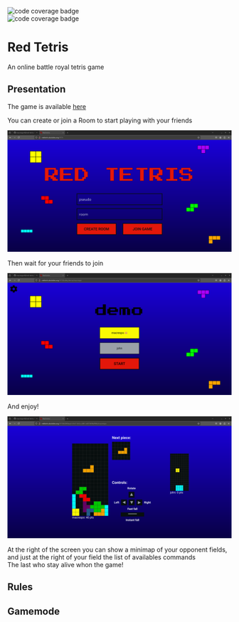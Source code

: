 ![code coverage badge](https://github.com/macrespo42/red-tetris/actions/workflows/ci_client.yml/badge.svg)  
![code coverage badge](https://github.com/macrespo42/red-tetris/actions/workflows/ci_server.yml/badge.svg)

# Red Tetris

An online battle royal tetris game

## Presentation

The game is available [here](http://redtetris.duckdns.org:5173/)

You can create or join a Room to start playing with your friends

![homepage](./screenshot/homepage.png)

Then wait for your friends to join

![lobby](./screenshot/loby.png)

And enjoy!

![game](./screenshot/game.png)

At the right of the screen you can show a minimap of your opponent fields, and just at the right of your field the list of availables commands  
The last who stay alive whon the game!

## Rules

## Gamemode
